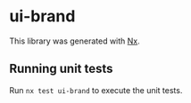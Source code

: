 # ui-brand

This library was generated with [Nx](https://nx.dev).

## Running unit tests

Run `nx test ui-brand` to execute the unit tests.
